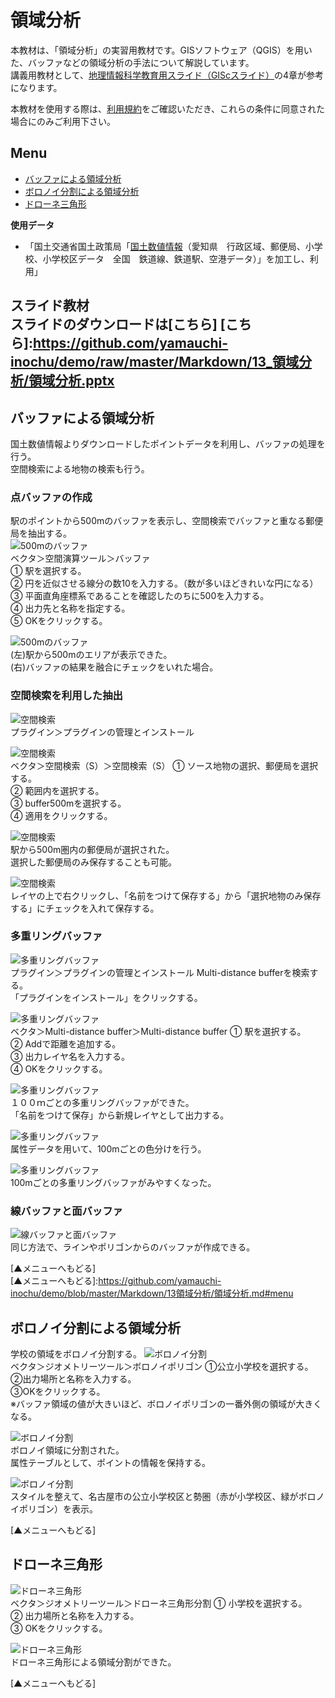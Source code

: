 # 領域分析
本教材は、「領域分析」の実習用教材です。GISソフトウェア（QGIS）を用いた、バッファなどの領域分析の手法について解説しています。  
講義用教材として、[地理情報科学教育用スライド（GIScスライド）]の4章が参考になります。  

本教材を使用する際は、[利用規約]をご確認いただき、これらの条件に同意された場合にのみご利用下さい。


[地理情報科学教育用スライド（GIScスライド）]:http://curricula.csis.u-tokyo.ac.jp/slide/4.html
[利用規約]:https://github.com/yamauchi-inochu/demo/blob/master/利用規約.md
**Menu**
------
* [バッファによる領域分析](#バッファによる領域分析)
* [ボロノイ分割による領域分析](#ボロノイ分割による領域分析)
* [ドローネ三角形](#ドローネ三角形)

**使用データ**

* 「国土交通省国土政策局「[国土数値情報]（愛知県　行政区域、郵便局、小学校、小学校区データ　全国　鉄道線、鉄道駅、空港データ）」を加工し、利用」

[国土数値情報]:http://nlftp.mlit.go.jp/ksj/index.html

**スライド教材**  
スライドのダウンロードは[こちら]
[こちら]:https://github.com/yamauchi-inochu/demo/raw/master/Markdown/13_領域分析/領域分析.pptx
-------
## バッファによる領域分析
国土数値情報よりダウンロードしたポイントデータを利用し、バッファの処理を行う。  
空間検索による地物の検索も行う。

### 点バッファの作成
駅のポイントから500mのバッファを表示し、空間検索でバッファと重なる郵便局を抽出する。  
![500mのバッファ](pic/pic_1.png)  
ベクタ＞空間演算ツール＞バッファ  
① 駅を選択する。  
② 円を近似させる線分の数10を入力する。（数が多いほどきれいな円になる）  
③ 平面直角座標系であることを確認したのちに500を入力する。  
④ 出力先と名称を指定する。  
⑤ OKをクリックする。  

![500mのバッファ](pic/pic_2.png)  
(左)駅から500mのエリアが表示できた。  
(右)バッファの結果を融合にチェックをいれた場合。

### 空間検索を利用した抽出
![空間検索](pic/pic_3.png)  
プラグイン＞プラグインの管理とインストール

![空間検索](pic/pic_4.png)  
ベクタ＞空間検索（S）＞空間検索（S）
① ソース地物の選択、郵便局を選択する。  
② 範囲内を選択する。  
③ buffer500mを選択する。  
④ 適用をクリックする。  

![空間検索](pic/pic_5.png)  
駅から500m圏内の郵便局が選択された。  
選択した郵便局のみ保存することも可能。
 
![空間検索](pic/pic_6.png)  
レイヤの上で右クリックし、「名前をつけて保存する」から「選択地物のみ保存する」にチェックを入れて保存する。

### 多重リングバッファ
![多重リングバッファ](pic/pic_7.png)  
プラグイン＞プラグインの管理とインストール
Multi-distance bufferを検索する。  
「プラグインをインストール」をクリックする。

![多重リングバッファ](pic/pic_8.png)  
ベクタ＞Multi-distance buffer＞Multi-distance buffer
① 駅を選択する。  
② Addで距離を追加する。  
③ 出力レイヤ名を入力する。  
④ OKをクリックする。  

![多重リングバッファ](pic/pic_9.png)  
１００ｍごとの多重リングバッファができた。  
「名前をつけて保存」から新規レイヤとして出力する。
 
![多重リングバッファ](pic/pic_10.png)  
属性データを用いて、100mごとの色分けを行う。

![多重リングバッファ](pic/pic_11.png)  
100mごとの多重リングバッファがみやすくなった。

### 線バッファと面バッファ
![線バッファと面バッファ](pic/pic_12.png)  
同じ方法で、ラインやポリゴンからのバッファが作成できる。

[▲メニューへもどる]  
[▲メニューへもどる]:https://github.com/yamauchi-inochu/demo/blob/master/Markdown/13領域分析/領域分析.md#menu

## ボロノイ分割による領域分析
学校の領域をボロノイ分割する。
![ボロノイ分割](pic/pic_13.png)  
ベクタ＞ジオメトリーツール＞ボロノイポリゴン
①公立小学校を選択する。  
②出力場所と名称を入力する。  
③OKをクリックする。  
※バッファ領域の値が大きいほど、ボロノイポリゴンの一番外側の領域が大きくなる。

![ボロノイ分割](pic/pic_14.png)  
ボロノイ領域に分割された。  
属性テーブルとして、ポイントの情報を保持する。

![ボロノイ分割](pic/pic_15.png)  
スタイルを整えて、名古屋市の公立小学校区と勢圏（赤が小学校区、緑がボロノイポリゴン）を表示。


[▲メニューへもどる]  

## ドローネ三角形
![ドローネ三角形](pic/pic_16.png)  
ベクタ＞ジオメトリーツール＞ドローネ三角形分割
① 小学校を選択する。  
② 出力場所と名称を入力する。  
③ OKをクリックする。  

![ドローネ三角形](pic/pic_17.png)  
ドローネ三角形による領域分割ができた。

[▲メニューへもどる]  
